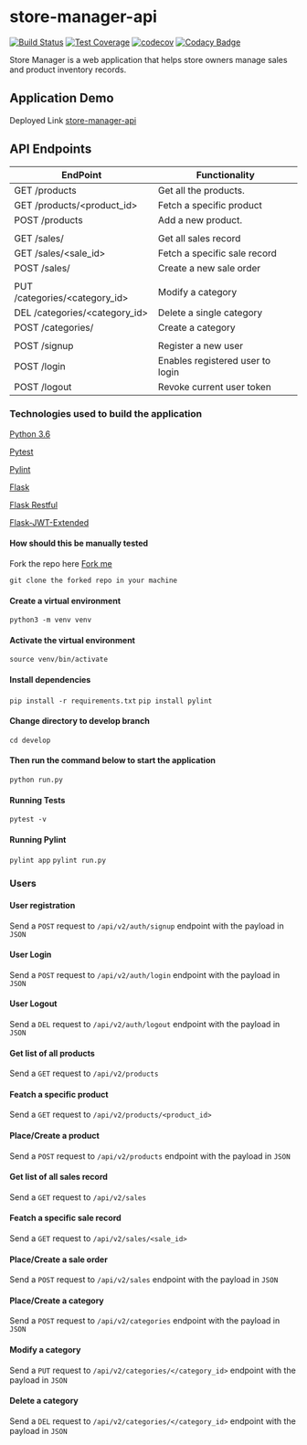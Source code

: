 # store-manager-api

[![Build Status](https://travis-ci.com/danielotieno/store-manager-api.svg?branch=develop)](https://travis-ci.com/danielotieno/store-manager-api)
[![Test Coverage](https://api.codeclimate.com/v1/badges/a6389889a33c56eb0160/test_coverage)](https://codeclimate.com/github/danielotieno/store-manager-api/test_coverage)
[![codecov](https://codecov.io/gh/danielotieno/store-manager-api/branch/develop/graph/badge.svg)](https://codecov.io/gh/danielotieno/store-manager-api)
[![Codacy Badge](https://api.codacy.com/project/badge/Grade/00b0e64ca606433e86c2a51ba46439c4)](https://www.codacy.com/app/danielotieno/store-manager-api?utm_source=github.com&amp;utm_medium=referral&amp;utm_content=danielotieno/store-manager-api&amp;utm_campaign=Badge_Grade)

Store Manager is a web application that helps store owners manage sales and product inventory records.

## Application Demo

Deployed Link [store-manager-api](https://store-manager-app-v2.herokuapp.com)

## API Endpoints

| EndPoint                      | Functionality                    |
| ----------------------------- | -------------------------------- |
| GET /products                 | Get all the products.            |
| GET /products/<product_id>    | Fetch a specific product         |
| POST /products                | Add a new product.               |
|                               |
| GET /sales/                   | Get all sales record             |
| GET /sales/<sale_id>          | Fetch a specific sale record     |
| POST /sales/                  | Create a new sale order          |
|                               |
| PUT /categories/<category_id> | Modify a category                |
| DEL /categories/<category_id> | Delete a single category         |
| POST /categories/             | Create a category                |
|                               |
| POST /signup                  | Register a new user              |
| POST /login                   | Enables registered user to login |
| POST /logout                  | Revoke current user token        |

### Technologies used to build the application

[Python 3.6](https://docs.python.org/3.6/)

[Pytest](https://docs.pytest.org/en/latest/)

[Pylint](https://docs.pylint.org/en/1.6.0/installation.html)

[Flask](http://flask.pocoo.org/)

[Flask Restful](https://flask-restful.readthedocs.io/en/latest/)

[Flask-JWT-Extended](https://flask-jwt-extended.readthedocs.io/en/latest/index.html)

#### How should this be manually tested

Fork the repo here [Fork me](https://github.com/danielotieno/store-manager-api/tree/api)

`git clone the forked repo in your machine`

#### Create a virtual environment

`python3 -m venv venv`

#### Activate the virtual environment

`source venv/bin/activate`

#### Install dependencies

`pip install -r requirements.txt`
`pip install pylint`

#### Change directory to develop branch

`cd develop`

#### Then run the command below to start the application

`python run.py`

#### Running Tests

`pytest -v`

#### Running Pylint

`pylint app`
`pylint run.py`

### Users

#### User registration

Send a `POST` request to `/api/v2/auth/signup` endpoint with the payload in `JSON`

#### User Login

Send a `POST` request to `/api/v2/auth/login` endpoint with the payload in `JSON`

#### User Logout

Send a `DEL` request to `/api/v2/auth/logout` endpoint with the payload in `JSON`

#### Get list of all products

Send a `GET` request to `/api/v2/products`

#### Featch a specific product

Send a `GET` request to `/api/v2/products/<product_id>`

#### Place/Create a product

Send a `POST` request to `/api/v2/products` endpoint with the payload in `JSON`

#### Get list of all sales record

Send a `GET` request to `/api/v2/sales`

#### Featch a specific sale record

Send a `GET` request to `/api/v2/sales/<sale_id>`

#### Place/Create a sale order

Send a `POST` request to `/api/v2/sales` endpoint with the payload in `JSON`

#### Place/Create a category

Send a `POST` request to `/api/v2/categories` endpoint with the payload in `JSON`

#### Modify a category

Send a `PUT` request to `/api/v2/categories/</category_id>` endpoint with the payload in `JSON`

#### Delete a category

Send a `DEL` request to `/api/v2/categories/</category_id>` endpoint with the payload in `JSON`
